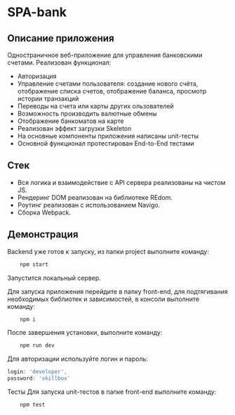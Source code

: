 # SPA-bank

## Описание приложения
Одностраничное веб-приложение для управления банковскими счетами.
Реализован функционал:
- Авторизация
- Управление счетами пользователя: создание нового счёта, отображение списка
счетов, отображение баланса, просмотр истории транзакций
- Переводы на счета или карты других ользователей
- Возможность производить валютные обмены
- Отображение банкоматов на карте
- Реализован эффект загрузки Skeleton
- На основные компоненты приложения написаны unit-тесты
- Основной функционал протестирован End-to-End тестами

## Стек
- Вся логика и взаимодействие с API сервера реализованы на чистом JS.
- Рендеринг DOM реализован на библиотеке REdom.
- Роутинг реализован с использованием Navigo.
- Сборка Webpack.

## Демонстрация

Backend уже готов к запуску, из папки project  выполните команду:
```JavaScript
    npm start
```
Запустится локальный сервер.

Для запуска приложения перейдите в папку front-end, для подтягивания необходимых библиотек и зависимостей, в консоли выполните команду:
```JavaScript
    npm i
```
После завершения установки, выполните команду:

```JavaScript
    npm run dev
```
 Для авторизации используйте логин и пароль:
```JavaScript
login: 'developer',
password: 'skillbox'
```
Тесты
Для запуска unit-тестов в папке front-end выполните команду:
```JavaScript
    npm test
```


